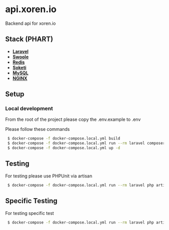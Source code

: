 # api.xoren.io

Backend api for xoren.io


## Stack (PHART)

- **[Laravel](https://laravel.com)**
- **[Swoole](https://swoole.com)**
- **[Redis](https://redis.io)**
- **[Soketi](https://soketi.app)**
- **[MySQL](https://mysql.com)**
- **[NGINX](https://nginx.com)**

## Setup

### Local development

From the root of the project please copy the .env.example to .env

Please follow these commands

```bash
 $ docker-compose -f docker-compose.local.yml build
 $ docker-compose -f docker-compose.local.yml run --rm laravel composer install && php artisan migrate:fresh --seed
 $ docker-compose -f docker-compose.local.yml up -d
```

## Testing

For testing please use PHPUnit via artisan

```bash
 $ docker-compose -f docker-compose.local.yml run --rm laravel php artisan test
```

## Specific Testing

For testing specific test

```bash
 $ docker-compose -f docker-compose.local.yml run --rm laravel php artisan test --filter <class> <path>
```